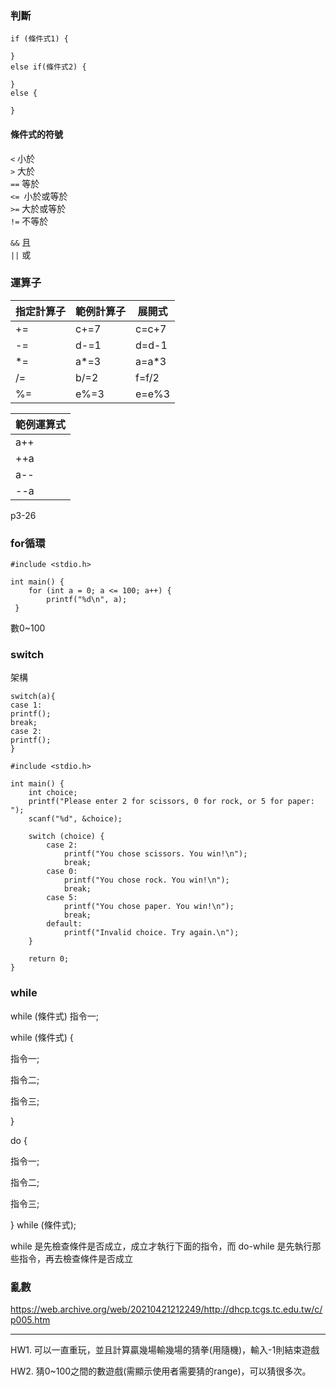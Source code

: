 ### 判斷
```c=
if (條件式1) {

}
else if(條件式2) {
 
}
else {
 
}
```

#### 條件式的符號
`<` 小於  
`>` 大於  
`==` 等於  
`<= `小於或等於  
`>=` 大於或等於  
`!=` 不等於  

`&&` 且  
`||` 或  

### 運算子

| 指定計算子 | 範例計算子 | 展開式 |
| ---------- | ---------- | ------ |
| +=         | c+=7       | c=c+7  |
| -=         | d-=1       | d=d-1  |
| *=         | a*=3       | a=a*3  |
| /=         | b/=2       | f=f/2  |
| %=         | e%=3       | e=e%3  | 

| 範例運算式 |
| ---------- |
| a++        |
| ++a        |
| a--        | 
| --a        |

p3-26

### for循環
```c=
#include <stdio.h>

int main() {
    for (int a = 0; a <= 100; a++) { 
        printf("%d\n", a); 
 }
```
數0~100
### switch

架構
```c=
switch(a){
case 1:
printf();
break;
case 2:
printf();
}
```

```c=
#include <stdio.h>

int main() {
    int choice;
    printf("Please enter 2 for scissors, 0 for rock, or 5 for paper: ");
    scanf("%d", &choice);

    switch (choice) {
        case 2:
            printf("You chose scissors. You win!\n");
            break;
        case 0:
            printf("You chose rock. You win!\n");
            break;
        case 5:
            printf("You chose paper. You win!\n");
            break;
        default:
            printf("Invalid choice. Try again.\n");
    }

    return 0;
}
```
### while
while (條件式) 指令一;

while (條件式) {

 指令一;

 指令二;

 指令三;

}

do {

 指令一;

 指令二;

 指令三;

} while (條件式);

while 是先檢查條件是否成立，成立才執行下面的指令，而 do-while 是先執行那些指令，再去檢查條件是否成立
### 亂數
https://web.archive.org/web/20210421212249/http://dhcp.tcgs.tc.edu.tw/c/p005.htm


---

HW1.
可以一直重玩，並且計算贏幾場輸幾場的猜拳(用隨機)，輸入-1則結束遊戲

HW2.
猜0~100之間的數遊戲(需顯示使用者需要猜的range)，可以猜很多次。
